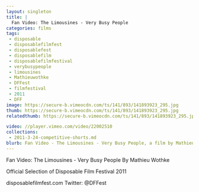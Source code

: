 ```yaml
---
layout: singleton
title: |
  Fan Video: The Limousines - Very Busy People
categories: films
tags:
 - disposable
 - disposablefilmfest
 - disposablefest
 - disposablefilm
 - disposablefilmfestival
 - verybusypeople
 - limousines
 - Mathieuwothke
 - DFFest
 - filmfestival
 - 2011
 - DFF
image: https://secure-b.vimeocdn.com/ts/141/893/141893923_295.jpg
thumb: https://secure-b.vimeocdn.com/ts/141/893/141893923_295.jpg
relatedthumb: https://secure-b.vimeocdn.com/ts/141/893/141893923_295.jpg

video: //player.vimeo.com/video/22002510
collections:
 - 2011-3-24-competitive-shorts.md
blurb: Fan Video - The Limousines - Very Busy People, a film by Mathieu Wothke.
---
```


Fan Video: The Limousines - Very Busy People
By Mathieu Wothke

Official Selection of Disposable Film Festival 2011

disposablefilmfest.com
Twitter: @DFFest